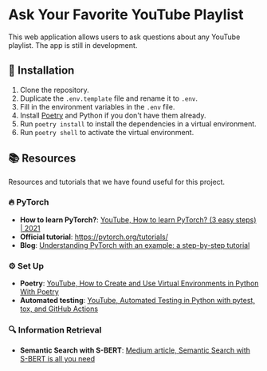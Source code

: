 # Ask Your Favorite YouTube Playlist
This web application allows users to ask questions about any YouTube playlist. The app is still in development.


## :rocket: Installation
1. Clone the repository.
2. Duplicate the `.env.template` file and rename it to `.env`.
3. Fill in the environment variables in the `.env` file.
4. Install [Poetry](https://python-poetry.org/) and Python if you don't have them already.
5. Run `poetry install` to install the dependencies in a virtual environment.
6. Run `poetry shell` to activate the virtual environment.

## :books: Resources
Resources and tutorials that we have found useful for this project.

### :fire: PyTorch
- **How to learn PyTorch?**: [YouTube, How to learn PyTorch? (3 easy steps) | 2021](https://www.youtube.com/watch?v=2n_uoGOPoVk)
- **Official tutorial**: https://pytorch.org/tutorials/
- **Blog**: [Understanding PyTorch with an example: a step-by-step tutorial](https://towardsdatascience.com/understanding-pytorch-with-an-example-a-step-by-step-tutorial-81fc5f8c4e8e)

### :gear: Set Up
- **Poetry**: [YouTube, How to Create and Use Virtual Environments in Python With Poetry](https://youtu.be/0f3moPe_bhk)
- **Automated testing**: [YouTube, Automated Testing in Python with pytest, tox, and GitHub Actions](https://youtu.be/DhUpxWjOhME)

### :mag: Information Retrieval
- **Semantic Search with S-BERT**: [Medium article, Semantic Search with S-BERT is all you need](https://medium.com/mlearning-ai/semantic-search-with-s-bert-is-all-you-need-951bc710e160)